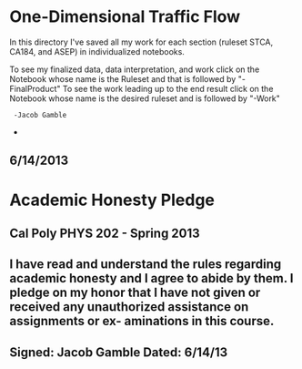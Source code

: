 One-Dimensional Traffic Flow
=
In this directory I've saved all my work for 
each section (ruleset STCA, CA184, and ASEP) in individualized notebooks. 
 
To see my finalized data, data interpretation, and work click on 
the Notebook whose name is the Ruleset and that is followed by "-FinalProduct"
To see the work leading up to the end result click on the Notebook whose name 
is the desired ruleset and is followed by "-Work"

     -Jacob Gamble
-
6/14/2013
-
Academic Honesty Pledge
=
Cal Poly PHYS 202 - Spring 2013
-
I have read and understand the rules regarding academic honesty and I agree to abide by them. I pledge on my honor that I have not given or received any unauthorized assistance on assignments or ex- aminations in this course. 
-
Signed: Jacob Gamble Dated: 6/14/13
-

